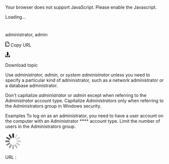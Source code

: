 Your browser does not support JavaScript. Please enable the Javascript.

Loading...

# 

administrator, admin

![Copy URL](media/administrator-admin/Copy.png)
Copy URL

![Download](media/administrator-admin/Download.png)

Download topic

Use *administrator, admin,* or *system administrator* unless you need to specify a particular kind of administrator, such as a network administrator or a database administrator.

Don't capitalize *administrator* or *admin* except when referring to the *Administrator* account type. Capitalize *Administrators* only when referring to the Administrators group in Windows security.

Examples
To log on as an administrator, you need to have a user account on the computer with an Administrator **** account type. 
Limit the number of users in the Administrators group.

![In progress](media/administrator-admin/activity-large.gif)

URL :
